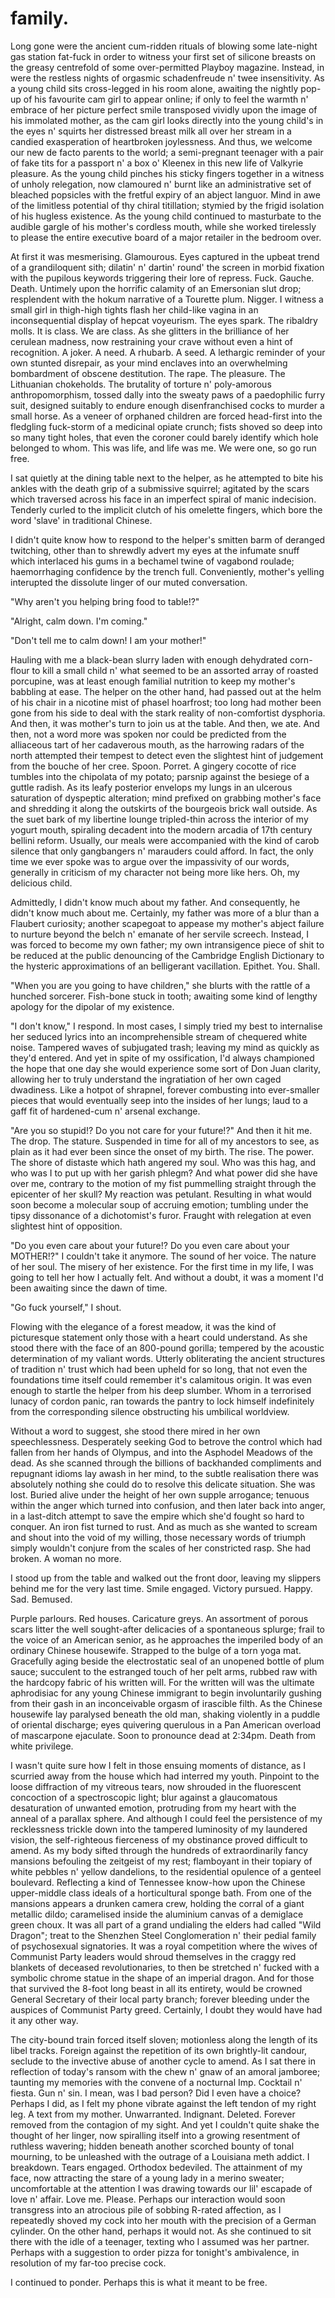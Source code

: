 # family.

<!--
A ten-ounce packet o' Hershey's sperm. That's all it takes to ruin a household. One faulty dig into nature's great big ol' sack o' genetic fanaticism, splendid within the pseudoephedrine-encapsulated collaborations encrusting sin around the outline of your mother's vagina; a relative cum dumpster of fire and pre-maritime froth, participating in the ooze of father's industrial-strength facial cream. Nancy's squirt n' trickle. An ode to the eroding hopes and dreams of thy children not yet born.

Oh, golly gosh. It seems we've just described the peculiarities of a horrid cunt. Pickle n' loam at the coquette mannequin of a candilicious splice; daffle at the misery you fuck, my dear child, like a peppermint rendezvous at a Chinese bordello. Involving a three-year technical specialisation in the canvas of al fresco self-abuse, along with the tempestuous misgivings of thy counterfeit puppeteering, it appears your fame n' fortune has been generously funded by the Catholic Cum Laude n' their pack of Irish henchmen, in the erroneous art of Jamaican swallow. Hallowed by thy pleasure. Shant be thy name. And for those less fortunate and undeserving of the inconspicuous price of college admission, a thirty-two ounce bucket of ejaculate is all it takes to push n' pull through our beautiful fuck-thing, as our dashing pre-star announces her untouched body to the presence of fifty-two young emotionally-jacked men. Pumped to the brim with imitation testosterone and disc jockey enthusiasm; cascade in a panoramic anxiety of knucklehead casualty n' enigmatic violence. A daring challenge for a new generation of Ikea-inspired holes, designed solely to fit three fingers n' a vape for use in-between Russian clit lectures.

I always wondered if I'd have a piece of this one day, as I stared out of the illuminated train window and into the rolling hills of splendor. A mere evening touch upon the lush green crust of suburbia, which had indefinitely upheld the mountains of concrete and inflated stock options breathing dust into the brown insoluble clay of our first people's home. Monstrous 60s' Brutalism. Communist Party Exuberance. These were the amiable foundings of a worthy few, perched forlorn by an incomplete set of Chinese housewives; confident in their feudal charm n' Bernhardt rigour. Pure amalgamations of smog n' flesh to be paraded around like an illegible cuck of efflorescent parrots; chattering away in their unpenned cantons with the ambling blather of a punctured tea bag. Defiling the neighbourhood with their dioramic cardigans n' Worchester-stained smiles; sapless to their hearts' denial. The artificial lakes. The sprawling retirement. The orange provocative. Host to an extravagant display of finger-lickin' grandeur, in fake competition with the avaricious cancer it identified as growth. Confined in a vacuum of its own bemoaning anguish; thrust manic through a vision which held itself in contempt with the kitchen marble countertops which weighed upon its behest.

I walk past a pram constructed of recycled Norbertine children, whispering quietly into the infliction of the void for future generations to beware; their fragile arms and legs, packed ravage into a kinetic frenzy of kleptocratic privilege. Tied and bound to the sequestering smirks of the supercilious Chinese men expressing callow at the height of their step; bumptious in a drunken craze of opium n' cabin repress. The homeless man to my left wears a gold jade necklace. Cock firmly erect at the thought of a five-star dinner, as he lays there upon the ground. Demented in a hound of Trotskyite atrocity. A facade upon which stitched the delicate fabric of the Chinese upper-middle class and their lofty ideals.

The 21st Century Asian was a fickle creature which did not need what it saw, wanting only what it'd heard from the loose lips of a swivet albino. They were a Hollywood bonanza of Western desires; lovingly adored n' confirmed inside the steel-reinforced complex of a megalomanic childhood. Exquisitely crafted by the brilliant tacticians of foiled bitterness whom squirmed with such prejudice at the intersexual mouthwash of a mother's spoilt teat; dribbling opaque amongst a cabalistic tune of tainted breast milk, to the inferiority of a blackened race. Materialised n' busted. Then from the corner of my eye accelerates a white base-model Mercedes Benz, ramming into the curb without even a callous of suspicious intent; entirely paid for with company fraud n' prosthetic malady. Transporting what was later identified to be the idled wretch of a dead daughter's fetus, as its embryonic tendrils hurled towards the windshield in an acrimonious splatter of percolate fortune; seething upon the scalding backseat of a hot summer's regret, to the smells n' mildew of a Parkinson's foot. It was just another languid leathery detail for the gangrenous toothpick of life to repent; another goddamned league to inspire, to the rampant syphilisation of us all. For the base-model Mercedes was a counsel of status for the hoary Asian man stalking the inglorious outskirts of these treacherous suburbian streets; fit in a prophylactic redundancy of sexual arousal n' crossed metaphors, ferrying what appeared to be a heavy lead pipe n' an irrational desire for hard liquor. Wifebeater on. Military cut engaged. Cigarette unidentified in the lop of a carousel ear; legs spread wide across a coriaceous plate of Hungarian túró, to be slopped round' the mouth with the dollop of a Hoisin flooze. Truth be told that the neoclassical Chinese man was little more than a walking high-rise of plastic duty; anatomy paid for in cheap sex and even cheaper dinner meals, just like mother ordered when Chiang Kai Shek and his nationalist gang kicked down the front doors of her elastic forebode, n' fucked her dry in front of the savory body of a ferny Gran. Neville to the face. Rape to the floor; a yellow collective of misogynistic employ to the vinegary tale of a custard treat. Me so sorry.

As I approached the rickety gate of the unkempt weatherboard estate, I couldn't help but notice the surreal elongation of thy theater. The elasticised walnut. The eroded purple. The naughty unripe. Thistles the size of cabins, entrenched upon their positions along a would-be brick parchment of trial n' fear; battleground to a verdant kingdom of inner-suburbian mice, whom under the delegation of God had invented war and religion with the degenerate mew of an invertebrate chair. Succulents and cacti of every kind, retrofit into a rare assortment of smashed pots n' non-stick pans; braced along the culdesac of a fiendishly-paved driveway. Seemingly held together by particles of cinder n' refined palm,
as their nefarious molecules receded n' churned into a chemical absolution of sanctified degrade; consent to wither n' perish amongst the dust n' ice perils which lay ahead on this journey of descent. Subject to the quell horrors of the tantamount soak resting pale beneath my feet; schisming recidivous in a open seizure of tumble n' decay, as it rared to swallow me into its resolute posture of chainlink caxon. It truly was a post-mortem termination of expired fortitude; a sick sympathy of existence, praying at the border for its own ethos to be drowned n' washed away. With two quiet eyes, I fetter my way along the breach of the house. Sneaking in through the backdoor in hopes of being avoided, knowing deep-down inside that the barrage of not-quite disappoint was certain to come my way. For you see, this was the house of my mother. Ol' Monoxide O'Harris.

Admittedly, I wasn't particularly keen to kick the dirt with Mammy Madras; a coarse judgement of moistureless tree-sap, smeared n' slathered onto the mummified corpse of a freeze-dried Tibetan whore. Operational only in the sheer amount of high thread-count linen required to prevent the awful stench of yesterday's diverticulosis; lingering in ferment amongst the Tuscan crustaceans n' bamboo cookware this homely institution had rought. She was neither a mother by name, nor in the tradition of a convoluted metaphor to be pondered at gun point whilst screaming into the barrel of a loaded gun. For it takes love and understanding to create a mother; two things which I did without. Neither by choice, nor by compass. Clatter to the prat of the pile of bones n' ash which spoke such misfortune of thee undress, to the seeping animosity of thy soul, which bloomed like a pond of algae within the reins of my heart; suffocating all life below in an attempt to survive the paltry misforgivings of a bunt wretch. Succubus; here thee to my world. For she was nothing more than a sully pair of slapshot hands, pushin' n' shovin' me towards the human equivalent of a maudlin meat-grinder. Forget the hugs n' the postulate encouragement every young man in town yearned for, and let's lay welcome to our new ecclesiastical duopoly of inverted autocracy. And thus, we introduce our King and Queen of back-handed compliments, to the soul-piercing atrophy of our willful subordinates below; serving to pave our way forward in this faulty expedition of stifling insecurity n' suicidal grisette. Packed elegantly into a used condom for your new-found motherly love to cheer, as you sit idly by on the proletariat of her lap with the cusp of a dead cupid in the scullion of your hands. Creatively discovering new forms of helplessness to assist you within the chaotic annihilation of your own self-reassurance; later to be confused with the primordial lust you conjure at even the slightest hint of affection. Your brain and me, voted most likely to part ways and never interact again. How disastrous is was to care.

And as thy son of imposition, I was strictly to remain a subject of comparison to the infinite marginalisation of her boundless tyranny. Like an advisory board of curdled chutney, diced n' sautéed into a Crème brûlée of pickling torment n' pulverised tastelessness. It was in the grain of her blood to embrace the thin strands of judgement coursing blue through the enhanced optic pathways of her hardened arteries, in what a doctor once described as an ephemeral stew of caustic joy. In her eyes, and by the power vested in me, it was wholly impossible to ever meet her sculptured standards of irreputable regress, irrespective of how hard one tried. My intellect. My genetics. My innate ability to feel. All notable concerns on this creaky prize-wheel of informal mother-son assessment, to be carefully decomposed into a decrement decree of supple factuality. Haplessly caught in an unending loop of fatal incomprehension, to a point where even God himself would ruin. It was in her duty to insistently measure and customise my self-esteem to the sieve of her lavarous attention, iterating my existence so that I could better fit her ideal image of a son. If only so I could just be that little bit more unobtainably taller, akin to the awe n' beauty of a crushed leaf; crisp in a vat of blistering expectation. Trapped inside her matrix of unrealistic criterion. Holding on, only by the synapses taunting me awake in this beget of gewalt savagery.

Thankfully, she was also getting older. As her greying hairs dominated the narrative of her unremitting attempts to remain relevant within this wrath of neonate violence; eyes in sway like an aging tiger with the grace of a desolate hound. Too weak to pull at the uniquely pestilent strings controlling her perception of the world, and yet so completely comfortable with the conviction she wore with the chivalry of an immaculate pride. In other words, she was a cunt with a duck for a face.

"You're late!", larks a small upright figure. Face like a porcelain horse. Spatula in hand. Ready to strike at the given.

"Fuck you," I respond in an immediate thrash of Gutenberg anger. At least that's what I wish I'd said, as mother's viscous glare pervaded into the enusing silence of my erosive despair. Desperate to form closure amongst the arcane buffet of her arsenic words; seep n' draw to the cranky wrought of my hampered mouth with the patent oxidation of an ammonium mishap. Supposedly prophesied to enact justice on thy foe; an impalpable excuse to knock her two front teeth out with the force of my bare knuckles n' throw her stunned corpse into the full retirement of a disguised wood chipper. Chirpity. Chirp. Chip.

And without remise, kneeling in faithful gratitude for thy Newtonic elements of our heavenly sun, was her helper. A frail old Estonian man with the Stockholm rattan of an affectionate cat. The lord of preach n' denial. Older, married and unsuitably kind. Neither lover, nor friend. Neither quaint, nor pretend. A farce. Newel. Amend. I never quite understood the relationship that he had incurred from my mother, only that he was considered one and that she was crowned infinity. And with the wicker of jealous potato, he continued to kneel by her side in adoration of thy cretin scum; excrete from her glands with the plague of a mucilaginous ceremony. Gripping. Sowing. Fortifying thy caress upon the touch of his leash in a mortified penance of circumcised utility, as she tied a single-use plastic bag to the chain of his neck in a ritual of human threshold. To car. From shop. To bin. In a deception of human evolution. Fall.

"How can you TREAT your own MOTHER like this!? Do you even know how much MY time is worth?" I suppose her response summarised the relationship she sought in the mechanical exchange of matriarchal contracts n' ptolemaic titles our language had come to perfect; quantified by one's own failing to cease n' desist in this formulation of scarred restraint. A relapse of love. Another sad case of right time, wrong hole. Dull me, honey.

The charity was clear. This woman was a ruse. A pseudo-salad concoction of infallible consumption, to be shoved down one's throat and into the spalling grind of one's burst stomach to a point of a mollifiable amnesia. Requiring not one, but two guns n' a bullet o' nine to rectify the blood n' guts sprawl scat along the open cassidy of this severent sidewalk. And although I knew it in my heart, and within these bones which deprivation had lived, it yet remained unreasonably difficult to abstain from the one thing which I'd spent most my life helplessly in disorder; mother's quench influence. Gag to the squall silence of a parakeet burble; wowzer to the rankle attenuation of my failure to cope. Consult to the gentile brothel of care which laid upon my preschool desk in the form of a screen; an esthetic abstraction which had kept me far more engaged with my own life, than her harsh words ever could.

The screen was a place for meals to be relished without the incessant precaution of judgement from thy rutilant mother. A digital palace of exhort, where my feelings of inadequacy could be washed away into a pixel haze of hyperphallic euphoria. Where my mind could be stretched n' snatched like a taut violin, in wholeful neglect of the deluded femininity which streamed across my face in a static interaction of colourful smut. Laced n' chewed with the savorous paranoia of a rabid monk. Click. Click. Crunch. Curated communities of mutilated chests n' cosplay vaginas dangle in unison; a wholesome cure for the crippling anxiety swallowing itself by the mouthful. Wane against the totality of your vision, as you attempt to surmount a mammoth-sized strap-on onto your child-sized knee, in supression of the cradled inclusion which siezes your mind with the confection n' flash of a befuddled squeeze. Waxing in glee. Correctively at ease.

The screen is satisfaction; the screen is just there. 24/7. Happy to guide you into its lust-filled self-proclamation of sex n' whore; delightfully tweaking your most fundamental ambitions into a porphyric inclination for cinematic affection. Just as daddy desired.
-->
Long gone were the ancient cum-ridden rituals of blowing some late-night gas station fat-fuck in order to witness your first set of silicone breasts on the greasy centrefold of some over-permitted Playboy magazine. Instead, in were the restless nights of orgasmic schadenfreude n' twee insensitivity. As a young child sits cross-legged in his room alone, awaiting the nightly pop-up of his favourite cam girl to appear online; if only to feel the warmth n' embrace of her picture perfect smile transposed vividly upon the image of his immolated mother, as the cam girl looks directly into the young child's in the eyes n' squirts her distressed breast milk all over her stream in a candied exasperation of heartbroken joylessness. And thus, we welcome our new de facto parents to the world; a semi-pregnant teenager with a pair of fake tits for a passport n' a box o' Kleenex in this new life of Valkyrie pleasure. As the young child pinches his sticky fingers together in a witness of unholy relegation, now clamoured n' burnt like an administrative set of bleached popsicles with the fretful expiry of an abject languor. Mind in awe of the limitless potential of thy chiral titillation; stymied by the frigid isolation of his hugless existence. As the young child continued to masturbate to the audible gargle of his mother's cordless mouth, while she worked tirelessly to please the entire executive board of a major retailer in the bedroom over.

At first it was mesmerising. Glamourous. Eyes captured in the upbeat trend of a grandiloquent sith; dilatin' n' dartin' round' the screen in morbid fixation with the pupilous keywords triggering their lore of repress. Fuck. Gauche. Death. Untimely upon the horrific calamity of an Emersonian slut drop; resplendent with the hokum narrative of a Tourette plum. Nigger. I witness a small girl in thigh-high tights flash her child-like vagina in an inconsequential display of hepcat voyeurism. The eyes spark. The ribaldry molls. It is class. We are class. As she glitters in the brilliance of her cerulean madness, now restraining your crave without even a hint of recognition. A joker. A need. A rhubarb. A seed. A lethargic reminder of your own stunted disrepair, as your mind enclaves into an overwhelming bombardment of obscene destitution. The rape. The pleasure. The Lithuanian chokeholds. The brutality of torture n' poly-amorous anthropomorphism, tossed dally into the sweaty paws of a paedophilic furry suit, designed suitably to endure enough disenfranchised cocks to murder a small horse. As a veneer of orphaned children are forced head-first into the fledgling fuck-storm of a medicinal opiate crunch; fists shoved so deep into so many tight holes, that even the coroner could barely identify which hole belonged to whom. This was life, and life was me. We were one, so go run free.

I sat quietly at the dining table next to the helper, as he attempted to bite his ankles with the death grip of a submissive squirrel; agitated by the scars which traversed across his face in an imperfect spiral of manic indecision.
Tenderly curled to the implicit clutch of his omelette fingers, which bore the word 'slave' in traditional Chinese.

I didn't quite know how to respond to the helper's smitten barm of deranged twitching, other than to shrewdly advert my eyes at the infumate snuff which interlaced his gums in a bechamel twine of vagabond roulade; haemorrhaging confidence by the trench full. Conveniently, mother's yelling interupted the dissolute linger of our muted conversation.

"Why aren't you helping bring food to table!?"

"Alright, calm down. I'm coming."

"Don't tell me to calm down! I am your mother!"

Hauling with me a black-bean slurry laden with enough dehydrated corn-flour to kill a small child n' what seemed to be an assorted array of roasted porcupine, was at least enough familial nutrition to keep my mother's babbling at ease. The helper on the other hand, had passed out at the helm of his chair in a nicotine mist of phasel hoarfrost; too long had mother been gone from his side to deal with the stark reality of non-comfortist dysphoria. And then, it was mother's turn to join us at the table. And then, we ate. And then, not a word more was spoken nor could be predicted from the alliaceous tart of her cadaverous mouth, as the harrowing radars of the north attempted their tempest to detect even the slightest hint of judgement from the bouche of her cree. Spoon. Porret. A gingery cocotte of rice tumbles into the chipolata of my potato; parsnip against the besiege of a guttle radish. As its leafy posterior envelops my lungs in an ulcerous saturation of dyspeptic alteration; mind prefixed on grabbing mother's face and shredding it along the outskirts of the bourgeois brick wall outside. As the suet bark of my libertine lounge tripled-thin across the interior of my yogurt mouth, spiraling decadent into the modern arcadia of 17th century bellini reform. Usually, our meals were accompanied with the kind of carob silence that only gangbangers n' marauders could afford. In fact, the only time we ever spoke was to argue over the impassivity of our words, generally in criticism of my character not being more like hers. Oh, my delicious child.

Admittedly, I didn't know much about my father. And consequently, he didn't know much about me. Certainly, my father was more of a blur than a Flaubert curiosity; another scapegoat to appease my mother's abject failure to nurture beyond the belch n' emanate of her servile screech. Instead, I was forced to become my own father; my own intransigence piece of shit to be reduced at the public denouncing of the Cambridge English Dictionary to the hysteric approximations of an belligerant vacillation. Epithet. You. Shall.

"When you are you going to have children," she blurts with the rattle of a hunched sorcerer. Fish-bone stuck in tooth; awaiting some kind of lengthy apology for the dipolar of my existence.

"I don't know," I respond. In most cases, I simply tried my best to internalise her seduced lyrics into an incomprehensible stream of chequered white noise. Tampered waves of subjugated trash; leaving my mind as quickly as they'd entered. And yet in spite of my ossification, I'd always championed the hope that one day she would experience some sort of Don Juan clarity, allowing her to truly understand the ingratiation of her own caged dwadiness. Like a hotpot of shrapnel, forever combusting into ever-smaller pieces that would eventually seep into the insides of her lungs; laud to a gaff fit of hardened-cum n' arsenal exchange.

"Are you so stupid!? Do you not care for your future!?" And then it hit me. The drop. The stature. Suspended in time for all of my ancestors to see, as plain as it had ever been since the onset of my birth. The rise. The power. The shore of distaste which hath angered my soul. Who was this hag, and who was I to put up with her garish phlegm? And what power did she have over me, contrary to the motion of my fist pummelling straight through the epicenter of her skull? My reaction was petulant. Resulting in what would soon become a molecular soup of accruing emotion; tumbling under the tipsy dissonance of a dichotomist's furor. Fraught with relegation at even slightest hint of opposition.

"Do you even care about your future!? Do you even care about your MOTHER!?" I couldn't take it anymore. The sound of her voice. The nature of her soul. The misery of her existence. For the first time in my life, I was going to tell her how I actually felt. And without a doubt, it was a moment I'd been awaiting since the dawn of time.

"Go fuck yourself," I shout.

Flowing with the elegance of a forest meadow, it was the kind of picturesque statement only those with a heart could understand. As she stood there with the face of an 800-pound gorilla; tempered by the acoustic determination of my valiant words. Utterly obliterating the ancient structures of tradition n' trust which had been upheld for so long, that not even the foundations time itself could remember it's calamitous origin. It was even enough to startle the helper from his deep slumber. Whom in a terrorised lunacy of cordon panic, ran towards the pantry to lock himself indefinitely from the corresponding silence obstructing his umbilical worldview.

Without a word to suggest, she stood there mired in her own speechlessness. Desperately seeking God to betrove the control which had fallen from her hands of Olympus, and into the Asphodel Meadows of the dead. As she scanned through the billions of backhanded compliments and repugnant idioms lay awash in her mind, to the subtle realisation there was absolutely nothing she could do to resolve this delicate situation. She was lost. Buried alive under the height of her own supple arrogance; tenuous within the anger which turned into confusion, and then later back into anger, in a last-ditch attempt to save the empire which she'd fought so hard to conquer. An iron fist turned to rust. And as much as she wanted to scream and shout into the void of my willing, those necessary words of triumph simply wouldn't conjure from the scales of her constricted rasp. She had broken. A woman no more.

I stood up from the table and walked out the front door, leaving my slippers behind me for the very last time. Smile engaged. Victory pursued. Happy. Sad. Bemused.

Purple parlours. Red houses. Caricature greys. An assortment of porous scars litter the well sought-after delicacies of a spontaneous splurge; frail to the voice of an American senior, as he approaches the imperiled body of an ordinary Chinese housewife. Strapped to the bulge of a torn yoga mat. Gracefully aging beside the electrostatic seal of an unopened bottle of plum sauce; succulent to the estranged touch of her pelt arms, rubbed raw with the hardcopy fabric of his written will. For the written will was the ultimate aphrodisiac for any young Chinese immigrant to begin involuntarily gushing from their gash in an inconceivable orgasm of irascible filth. As the Chinese housewife lay paralysed beneath the old man, shaking violently in a puddle of oriental discharge; eyes quivering querulous in a Pan American overload of mascarpone ejaculate. Soon to pronounce dead at 2:34pm. Death from white privilege.

I wasn't quite sure how I felt in those ensuing moments of distance, as I scurried away from the house which had interred my youth. Pinpoint to the loose diffraction of my vitreous tears, now shrouded in the fluorescent concoction of a spectroscopic light; blur against a glaucomatous desaturation of unwanted emotion, protruding from my heart with the anneal of a parallax sphere. And although I could feel the persistence of my recklessness trickle down into the tampered luminosity of my laundered vision, the self-righteous fierceness of my obstinance proved difficult to amend. As my body sifted through the hundreds of extraordinarily fancy mansions befouling the zeitgeist of my rest; flamboyant in their topiary of white pebbles n' yellow dandelions, to the residential opulence of a genteel boulevard. Reflecting a kind of Tennessee know-how upon the Chinese upper-middle class ideals of a horticultural sponge bath. From one of the mansions appears a drunken camera crew, holding the corral of a giant metallic dildo; caramelised inside the aluminium canvas of a demiglace green choux. It was all part of a grand undialing the elders had called "Wild Dragon"; treat to the Shenzhen Steel Conglomeration n' their pedial family of psychosexual signatories. It was a royal competition where the wives of Communist Party leaders would shroud themselves in the craggy red blankets of deceased revolutionaries, to then be stretched n' fucked with a symbolic chrome statue in the shape of an imperial dragon. And for those that survived the 8-foot long beast in all its entirety, would be crowned General Secretary of their local party branch; forever bleeding under the auspices of Communist Party greed. Certainly, I doubt they would have had it any other way.

The city-bound train forced itself sloven; motionless along the length of its libel tracks. Foreign against the repetition of its own brightly-lit candour, seclude to the invective abuse of another cycle to amend. As I sat there in reflection of today's ransom with the chew n' gnaw of an amoral jamboree; taunting my memories with the convene of a nocturnal Imp. Cocktail n' fiesta. Gun n' sin. I mean, was I bad person? Did I even have a choice? Perhaps I did, as I felt my phone vibrate against the left tendon of my right leg. A text from my mother. Unwarranted. Indignant. Deleted. Forever removed from the contagion of my sight. And yet I couldn't quite shake the thought of her linger, now spiralling itself into a growing resentment of ruthless wavering; hidden beneath another scorched bounty of tonal mourning, to be unleashed with the outrage of a Louisiana meth addict. I breakdown. Tears engaged. Orthodox bedeviled. The attainment of my face, now attracting the stare of a young lady in a merino sweater; uncomfortable at the attention I was drawing towards our lil' escapade of love n' affair. Love me. Please. Perhaps our interaction would soon transgress into an atrocious pile of sobbing R-rated affection, as I repeatedly shoved my cock into her mouth with the precision of a German cylinder. On the other hand, perhaps it would not. As she continued to sit there with the idle of a teenager, texting who I assumed was her partner. Perhaps with a suggestion to order pizza for tonight's ambivalence, in resolution of my far-too precise cock.

I continued to ponder. Perhaps this is what it meant to be free.


